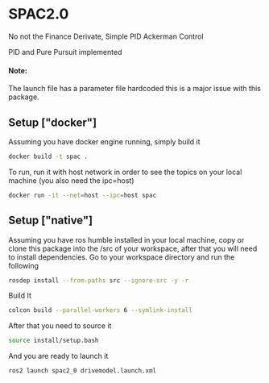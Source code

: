 # SPAC2.0

No not the Finance Derivate, Simple PID Ackerman Control

PID and Pure Pursuit implemented

#### Note:

The launch file has a parameter file hardcoded this is a major issue with this package.

## Setup ["docker"]
Assuming you have docker engine running, simply build it

```bash
docker build -t spac .
```

To run, run it with host network in order to see the topics on your local machine (you also need the ipc=host)

```bash
docker run -it --net=host --ipc=host spac
```

## Setup ["native"]

Assuming you have ros humble installed in your local machine, copy or clone this package into the /src of your workspace, after that you will need to install dependencies. Go to your workspace directory and run the following

```bash
rosdep install --from-paths src --ignore-src -y -r
```

Build It

```bash
colcon build --parallel-workers 6 --symlink-install
```
After that you need to source it

```bash
source install/setup.bash
```
And you are ready to launch it

```bash
ros2 launch spac2_0 drivemodel.launch.xml
```
